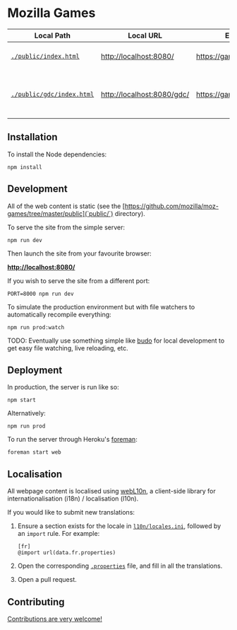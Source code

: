 # Mozilla Games

Local Path | Local URL  | External URL | Description
---------- | ---------- | ------------ | -----------
[`./public/index.html`](https://github.com/mozilla/moz-games/blob/master/public/index.html) | [http://localhost:8080/](http://localhost:8080/) | https://games.mozilla.org/ | Redirects to `/gdc/` for now
[`./public/gdc/index.html`](https://github.com/mozilla/moz-games/blob/master/public/gdc/) | [http://localhost:8080/gdc/](http://localhost:8080/gdc/) | https://games.mozilla.org/gdc/ | Conference mini site for Mozilla's presence at [GDC 2015](http://www.gdconf.com/)


## Installation

To install the Node dependencies:

    npm install


## Development

All of the web content is static (see the [https://github.com/mozilla/moz-games/tree/master/public](`public/`) directory).

To serve the site from the simple server:

    npm run dev

Then launch the site from your favourite browser:

[__http://localhost:8080/__](http://localhost:8080/)

If you wish to serve the site from a different port:

    PORT=8000 npm run dev

To simulate the production environment but with file watchers to automatically recompile everything:

    npm run prod:watch

TODO: Eventually use something simple like [budo](https://github.com/mattdesl/budo) for local development to get easy file watching, live reloading, etc.


## Deployment

In production, the server is run like so:

    npm start

Alternatively:

    npm run prod

To run the server through Heroku's [foreman](https://devcenter.heroku.com/articles/procfile):

    foreman start web


## Localisation

All webpage content is localised using [webL10n](https://github.com/fabi1cazenave/webL10n), a client-side library for internationalisation (i18n) / localisation (l10n).

If you would like to submit new translations:

1. Ensure a section exists for the locale in [`l10n/locales.ini`](https://github.com/mozilla/moz-games/blob/master/public/gdc/l10n/locales.ini), followed by an `import` rule. For example:

    ```properties
    [fr]
    @import url(data.fr.properties)
    ```

2. Open the corresponding [`.properties`](https://github.com/mozilla/moz-games/blob/master/public/gdc/l10n/data.fr.properties) file, and fill in all the translations.
3. Open a pull request.


## Contributing

[Contributions are very welcome!](CONTRIBUTING.md)
